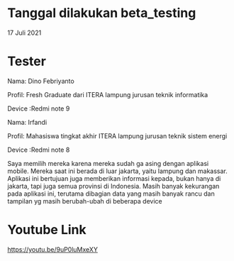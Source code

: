 # Tanggal dilakukan beta_testing
17 Juli 2021

# Tester
Nama: Dino Febriyanto

Profil: Fresh Graduate dari ITERA lampung jurusan teknik informatika 

Device :Redmi note 9

Nama: Irfandi

Profil: Mahasiswa tingkat akhir ITERA lampung jurusan teknik sistem energi

Device :Redmi note 8

Saya memilih mereka karena mereka sudah ga asing dengan aplikasi mobile. Mereka saat ini berada di luar jakarta, yaitu lampung dan makassar.
Aplikasi ini bertujuan juga memberikan informasi kepada, bukan hanya di jakarta, tapi juga semua provinsi di Indonesia. Masih banyak kekurangan pada aplikasi ini, 
terutama dibagian data yang masih banyak rancu dan tampilan yg masih berubah-ubah di beberapa device


# Youtube Link
https://youtu.be/9uP0luMxeXY
